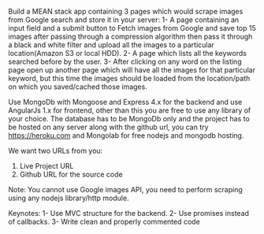Build a MEAN stack app containing 3 pages which would scrape images from Google search and store it
in your server: 
1- A page containing an input field and a submit button to Fetch images from Google and save top 15
images after passing through a compression algorithm then pass it through a black and white filter and
upload all the images to a particular location(Amazon S3 or local HDD).
2- A page which lists all the keywords searched before by the user.
3- After clicking on any word on the listing page open up another page which will have all the images for
that particular keyword, but this time the images should be loaded from the location/path on which you
saved/cached those images.

Use MongoDb with Mongoose and Express 4.x for the backend and use AngularJs 1.x for frontend,
other than this you are free to use any library of your choice. The database has to be MongoDb only and
the project has to be hosted on any server along with the github url, you can try https://heroku.com and
Mongolab for free nodejs and mongodb hosting.

We want two URLs from you:

1. Live Project URL
2. Github URL for the source code

Note: You cannot use Google images API, you need to perform scraping using any nodejs library/http
module.

Keynotes:
1- Use MVC structure for the backend.
2- Use promises instead of callbacks.
3- Write clean and properly commented code
